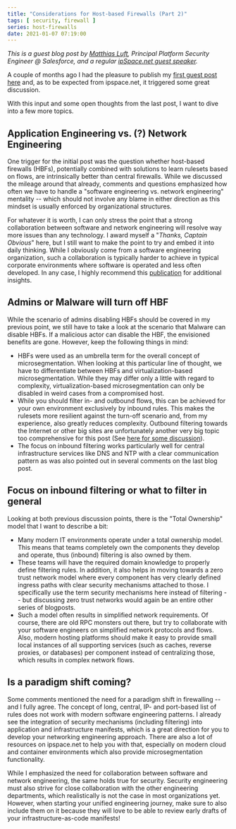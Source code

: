 ```yaml
---
title: "Considerations for Host-based Firewalls (Part 2)"
tags: [ security, firewall ]
series: host-firewalls
date: 2021-01-07 07:19:00
---
```

*This is a guest blog post by [Matthias Luft](https://www.linkedin.com/in/matthias-luft-b50b7219/), Principal Platform Security Engineer @ Salesforce, and a regular [ipSpace.net guest speaker](https://www.ipspace.net/Author:Matthias_Luft).*

A couple of months ago I had the pleasure to publish my [first guest post here](https://blog.ipspace.net/2020/09/considerations-host-based-firewalls.html) and, as to be expected from ipspace.net, it triggered some great discussion.

With this input and some open thoughts from the last post, I want to dive into a few more topics. 

## Application Engineering vs. (?) Network Engineering

One trigger for the initial post was the question whether host-based firewalls (HBFs), potentially combined with solutions to learn rulesets based on flows, are intrinsically better than central firewalls. While we discussed the mileage around that already, comments and questions emphasized how often we have to handle a "software engineering vs. network engineering" mentality -- which should not involve any blame in either direction as this mindset is usually enforced by organizational structures. 

For whatever it is worth, I can only stress the point that a strong collaboration between software and network engineering will resolve way more issues than any technology. I award myself a "*Thanks, Captain Obvious*" here, but I still want to make the point to try and embed it into daily thinking. While I obviously come from a software engineering organization, such a collaboration is typically harder to achieve in typical corporate environments where software is operated and less often developed. In any case, I highly recommend this [publication](https://www.blackhat.com/us-20/briefings/schedule/#engineering-empathy-adapting-software-engineering-principles-and-process-to-security-19659) for additional insights. 

## Admins or Malware will turn off HBF

While the scenario of admins disabling HBFs should be covered in my previous point, we still have to take a look at the scenario that Malware can disable HBFs. If a malicious actor can disable the HBF, the envisioned benefits are gone. However, keep the  following things in mind:

- HBFs were used as an umbrella term for the overall concept of microsegmentation. When looking at this particular line of thought, we have to differentiate between HBFs and virtualization-based microsegmentation. While they may differ only a little with regard to complexity, virtualization-based microsegmentation can only be disabled in weird cases from a compromised host.
- While you should filter in- and outbound flows, this can be achieved for your own environment exclusively by inbound rules. This makes the rulesets more resilient against the turn-off scenario and, from my experience, also greatly reduces complexity. Outbound filtering towards the Internet or other big sites are unfortunately another very big topic too comprehensive for this post (See [here for some discussion](https://twitter.com/search?q=(from%3A%40cyb3rops)%20proxy&src=typed_query)).
- The focus on inbound filtering works particularly well for central infrastructure services like DNS and NTP with a clear communication pattern as was also pointed out in several comments on the last blog post.

## Focus on inbound filtering or what to filter in general

Looking at both previous discussion points, there is the "Total Ownership" model that I want to describe a bit:

- Many modern IT environments operate under a total ownership model. This means that teams completely own the components they develop and operate, thus (inbound) filtering is also owned by them.
- These teams will have the required domain knowledge to properly define filtering rules. In addition, it also helps in moving towards a zero trust network model where every component has very clearly defined ingress paths with clear security mechanisms attached to those. I specifically use the term security mechanisms here instead of filtering -- but discussing zero trust networks would again be an entire other series of blogposts.
- Such a model often results in simplified network requirements. Of course, there are old RPC monsters out there, but try to collaborate with your software engineers on simplified network protocols and flows. Also, modern hosting platforms should make it easy to provide small local instances of all supporting services (such as caches, reverse proxies, or databases) per component instead of centralizing those, which results in complex network flows.

## Is a paradigm shift coming?

Some comments mentioned the need for a paradigm shift in firewalling -- and I fully agree. The concept of long, central, IP- and port-based list of rules does not work with modern software engineering patterns. I already see the integration of security mechanisms (including filtering) into application and infrastructure manifests, which is a great direction for you to develop your networking engineering approach. There are also a lot of resources on ipspace.net to help you with that, especially on modern cloud and container environments which also provide microsegmentation functionality. 

While I emphasized the need for collaboration between software and network engineering, the same holds true for security. Security engineering must also strive for close collaboration with the other engineering departments, which realistically is not the case in most organizations yet. However, when starting your unified engineering journey, make sure to also include them on it because they will love to be able to review early drafts of your infrastructure-as-code manifests!
